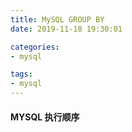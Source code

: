 ```yaml
---
title: MySQL GROUP BY
date: 2019-11-18 19:30:01

categories: 
- mysql

tags: 
- mysql
---
```

#### MYSQL 执行顺序
